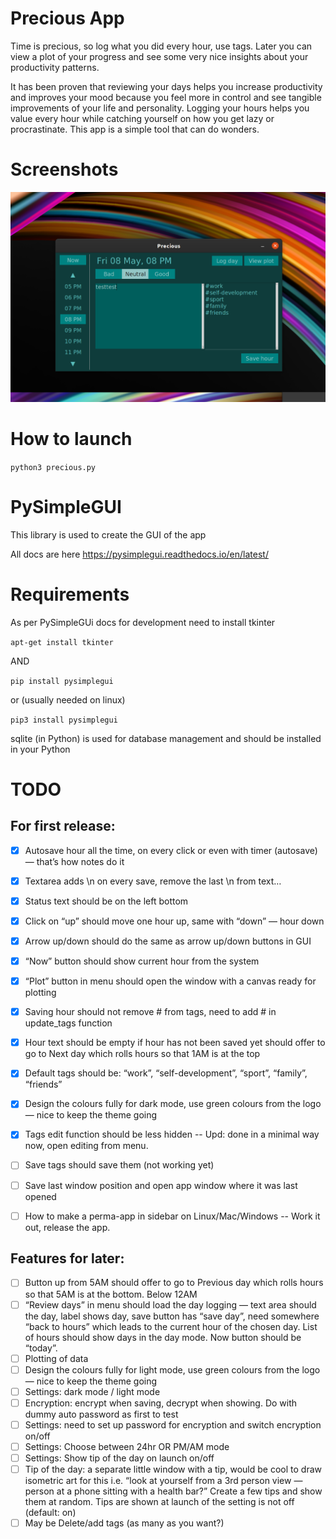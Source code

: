# Precious App
Time is precious, so log what you did every hour, use tags. Later you can view a plot of your progress and see some very nice insights about your productivity patterns.

It has been proven that reviewing your days helps you increase productivity and improves your mood because you feel more in control and see tangible improvements of your life and personality. Logging your hours helps you value every hour while catching yourself on how you get lazy or procrastinate. This app is a simple tool that can do wonders.

# Screenshots
![](screenshots/latest.png)

# How to launch
```python3 precious.py```

# PySimpleGUI
This library is used to create the GUI of the app

All docs are here https://pysimplegui.readthedocs.io/en/latest/

# Requirements
As per PySimpleGUi docs for development need to install tkinter

```apt-get install tkinter```

AND

```pip install pysimplegui```

or (usually needed on linux)

```pip3 install pysimplegui```

sqlite (in Python) is used for database management and should be installed in your Python


# TODO

## For first release:

- [x] Autosave hour all the time, on every click or even with timer (autosave) — that’s how notes do it
- [x] Textarea adds \n on every save, remove the last \n from text…
- [x] Status text should be on the left bottom
- [x] Click on “up” should move one hour up, same with “down” — hour down
- [x] Arrow up/down should do the same as arrow up/down buttons in GUI
- [x] “Now” button should show current hour from the system
- [x] “Plot” button in menu should open the window with a canvas ready for plotting
- [x] Saving hour should not remove # from tags, need to add # in update_tags function
- [x] Hour text should be empty if hour has not been saved yet
should offer to go to Next day which rolls hours so that 1AM is at the top
- [x] Default tags should be: “work”, “self-development”, “sport”, “family”, “friends”
- [x] Design the colours fully for dark mode, use green colours from the logo — nice to keep the theme going
- [x] Tags edit function should be less hidden -- Upd: done in a minimal way now, open editing from menu.
- [ ] Save tags should save them (not working yet)
- [ ] Save last window position and open app window where it was last opened
- [ ] How to make a perma-app in sidebar on Linux/Mac/Windows -- Work it out, release the app.


## Features for later:

- [ ] Button up from 5AM should offer to go to Previous day which rolls hours so that 5AM is at the bottom. Below 12AM 
- [ ] “Review days” in menu should load the day logging — text area should the day, label shows day, save button has “save day”, need somewhere “back to hours” which leads to the current hour of the chosen day. List of hours should show days in the day mode. Now button should be “today”.
- [ ] Plotting of data
- [ ] Design the colours fully for light mode, use green colours from the logo — nice to keep the theme going
- [ ] Settings: dark mode / light mode
- [ ] Encryption: encrypt when saving, decrypt when showing. Do with dummy auto password as first to test
- [ ] Settings: need to set up password for encryption and switch encryption on/off
- [ ] Settings: Choose between 24hr OR PM/AM mode
- [ ] Settings: Show tip of the day on launch on/off
- [ ] Tip of the day: a separate little window with a tip, would be cool to draw isometric art for this i.e. “look at yourself from a 3rd person view — person at a phone sitting with a health bar?” Create a few tips and show them at random. Tips are shown at launch of the setting is not off (default: on)
- [ ] May be Delete/add tags (as many as you want?)
